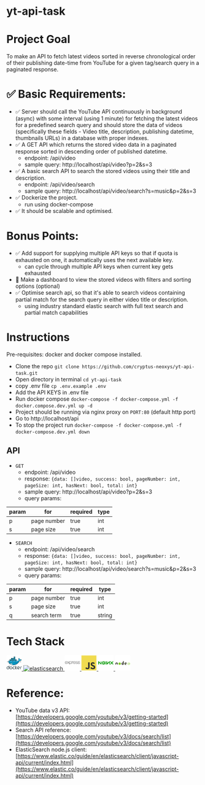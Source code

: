 # yt-api-task

# Project Goal

To make an API to fetch latest videos sorted in reverse chronological order of their publishing date-time from YouTube for a given tag/search query in a paginated response.

# ✅ Basic Requirements:

- ✅ Server should call the YouTube API continuously in background (async) with some interval (using 1 minute) for fetching the latest videos for a predefined search query and should store the data of videos (specifically these fields - Video title, description, publishing datetime, thumbnails URLs) in a database with proper indexes.
- ✅ A GET API which returns the stored video data in a paginated response sorted in descending order of published datetime.
  - endpoint: /api/video
  - sample query: http://localhost/api/video?p=2&s=3
- ✅ A basic search API to search the stored videos using their title and description.
  - endpoint: /api/video/search
  - sample query: http://localhost/api/video/search?s=music&p=2&s=3
- ✅ Dockerize the project.
  - run using docker-compose
- ✅ It should be scalable and optimised.

# Bonus Points:

- ✅ Add support for supplying multiple API keys so that if quota is exhausted on one, it automatically uses the next available key.
  - can cycle through multiple API keys when current key gets exhausted
- 🚧 Make a dashboard to view the stored videos with filters and sorting options (optional)
- ✅ Optimise search api, so that it's able to search videos containing partial match for the search query in either video title or description.
  - using industry standard elastic search with full text search and partial match capabilities

# Instructions

Pre-requisites: docker and docker compose installed.

- Clone the repo `git clone https://github.com/cryptus-neoxys/yt-api-task.git`
- Open directory in terminal `cd yt-api-task`
- copy .env file `cp .env.example .env`
- Add the API KEYS in .env file
- Run docker compose `docker-compose -f docker-compose.yml -f docker.compose.dev.yml up -d`
- Project should be running via nginx proxy on `PORT:80` (default http port)
- Go to http://localhost/api
- To stop the project run `docker-compose -f docker-compose.yml -f docker-compose.dev.yml down`

## API

- `GET`
  - endpoint: /api/video
  - response: `{data: []video, success: bool, pageNumber: int, pageSize: int, hasNext: bool, total: int}`
  - sample query: http://localhost/api/video?p=2&s=3
  - query params:

| param | for         | required | type |
| ----- | ----------- | -------- | ---- |
| p     | page number | true     | int  |
| s     | page size   | true     | int  |

- `SEARCH`
  - endpoint: /api/video/search
  - response: `{data: []video, success: bool, pageNumber: int, pageSize: int, hasNext: bool, total: int}`
  - sample query: http://localhost/api/video/search?s=music&p=2&s=3
  - query params:

| param | for         | required | type   |
| ----- | ----------- | -------- | ------ |
| p     | page number | true     | int    |
| s     | page size   | true     | int    |
| q     | search term | true     | string |

# Tech Stack

<p align="left">
        <a href="https://www.docker.com/" target="_blank"> <img src="https://raw.githubusercontent.com/devicons/devicon/master/icons/docker/docker-original-wordmark.svg" alt="docker" width="40" height="40"/> </a>
        <a href="https://www.elastic.co" target="_blank"> <img src="https://www.vectorlogo.zone/logos/elastic/elastic-icon.svg" alt="elasticsearch" width="40" height="40"/> </a>
        <a href="https://expressjs.com" target="_blank"> <img src="https://raw.githubusercontent.com/devicons/devicon/master/icons/express/express-original-wordmark.svg" alt="express" width="40" height="40"/> </a>
        <a href="https://developer.mozilla.org/en-US/docs/Web/JavaScript" target="_blank"> <img src="https://raw.githubusercontent.com/devicons/devicon/master/icons/javascript/javascript-original.svg" alt="javascript" width="40" height="40"/> </a>
        <a href="https://www.nginx.com" target="_blank"> <img src="https://raw.githubusercontent.com/devicons/devicon/master/icons/nginx/nginx-original.svg" alt="nginx" width="40" height="40"/> </a>
        <a href="https://nodejs.org" target="_blank"> <img src="https://raw.githubusercontent.com/devicons/devicon/master/icons/nodejs/nodejs-original-wordmark.svg" alt="nodejs" width="40" height="40"/> </a>
</p>

# Reference:

- YouTube data v3 API: [https://developers.google.com/youtube/v3/getting-started](https://developers.google.com/youtube/v3/getting-started)
- Search API reference: [https://developers.google.com/youtube/v3/docs/search/list](https://developers.google.com/youtube/v3/docs/search/list)
- ElasticSearch node.js client: [https://www.elastic.co/guide/en/elasticsearch/client/javascript-api/current/index.html](https://www.elastic.co/guide/en/elasticsearch/client/javascript-api/current/index.html)
